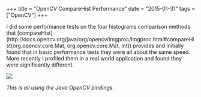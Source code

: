 +++
title = "OpenCV CompareHist Performance"
date = "2015-01-31"
tags = ["OpenCV"]
+++

I did some performance tests on the four histograms comparison methods that [compareHist](http\://docs.opencv.org/java/org/opencv/imgproc/Imgproc.html#compareHist\(org.opencv.core.Mat, org.opencv.core.Mat, int\)) provides and initially found that in basic performance tests they were all about the same speed. More recently I profiled them in a real world application and found they were significantly different.

![](/images/opencv-graph.png)

_This is all using the Java OpenCV bindings._
